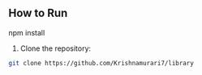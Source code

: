 ## How to Run

npm install

1. Clone the repository:
```bash
git clone https://github.com/Krishnamurari7/library
